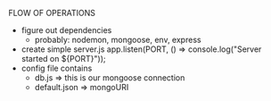 FLOW OF OPERATIONS

- figure out dependencies
  - probably: nodemon, mongoose, env, express
- create simple server.js app.listen(PORT, () => console.log("Server started on ${PORT}"));
- config file contains
  - db.js => this is our mongoose connection
  - default.json => mongoURI
